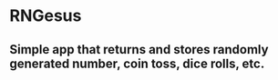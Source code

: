 # RNGesus
## Simple app that returns and stores randomly generated number, coin toss, dice rolls, etc.
